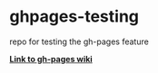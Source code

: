 # ghpages-testing
repo for testing the gh-pages feature

[**Link to gh-pages wiki**](https://tobdos.github.io/ghpages-testing)<br>